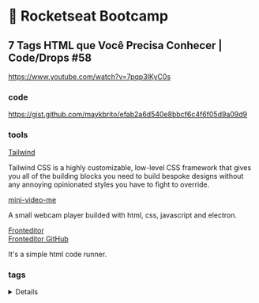 # :rocket: Rocketseat Bootcamp

## 7 Tags HTML que Você Precisa Conhecer | Code/Drops #58

https://www.youtube.com/watch?v=7pqp3IKyC0s

### code

https://gist.github.com/maykbrito/efab2a6d540e8bbcf6c4f6f05d9a09d9

### tools

[Tailwind](https://tailwindcss.com/)  

Tailwind CSS is a highly customizable, low-level CSS framework that gives you all of the building blocks you need to build bespoke designs without any annoying opinionated styles you have to fight to override.  

[mini-video-me](https://github.com/maykbrito/mini-video-me)  

A small webcam player builded with html, css, javascript and electron.  

[Fronteditor](https://gracious-dijkstra-c585c3.netlify.app/)  
[Fronteditor GitHub](https://github.com/maykbrito/fronteditor)  

It's a simple html code runner.  

### tags

[<details>](https://developer.mozilla.org/en-US/docs/Web/HTML/Element/details)  

[<datalist>](https://developer.mozilla.org/en-US/docs/Web/HTML/Element/datalist)  

[<mark>](https://developer.mozilla.org/en-US/docs/Web/HTML/Element/mark)  

[<cite>](https://developer.mozilla.org/en-US/docs/Web/HTML/Element/cite)  

### global attribute

[contenteditable](https://developer.mozilla.org/en-US/docs/Web/HTML/Global_attributes/contenteditable)  



[]()  

[]()  

[]()  
